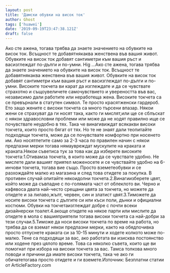 ```yaml
---
layout: post
title: 'Дамски обувки на висок ток'
author: Ghost
tags: ['huawei']
date: '2019-09-19T23:47:38.121Z'
draft: false
---
```


Ако сте ажена, тогава трябва да знаете значението на обувките на висок ток. Всъщност те добавятнякаква женствена във вашия живот. Обувките на висок ток добавят сантиметри към вашия ръст и васизглеждат по-дълги и по-умни. Hig ...Ако сте ажена, тогава трябва да знаете значението на обувките на висок ток. Всъщност те добавятнякаква женствена във вашия живот. Обувките на висок ток добавят сантиметри към вашия ръст и васизглеждат по-дълги и по-умни. Високите токчета ви карат да изглеждате и да се чувствате страхотно и същоувеличете самочувствието и увереността във вас, независимо дали работите или неработеща жена. Високите токчета са се превърнали в статутен символ. Те просто красятженски гардероб. Ето защо жените с високи токчета са много търсени впазар. Някои жени се страхуват да ги носят така, както ги мислят,или ще се сблъскат с някои здравословни проблеми или може да не ходят правилно ище се почувствате неудобно в тях. Така че винагивиждат всякакви високи токчета, които просто бягат от тях. Но те не знаят дали теопитайте подходящи токчета, може да се почувствате комфортно при носенето им. Ако носятпетите само за 2-3 часа по правилен начин с някои предпазни мерки тогава нямаувреждат мускулите на краката и краката.Някои съветиса тук за това как да изберете високите токчета:1.Отивамза токчета, в които може да се чувствате удобно. Не мислете дали вашият приятел моженосете и се чувствайте удобно на 6-инчови токчета, тогава вие също. Просто вземетеобувки и се разхождайте малко из магазина и след това отидете за покупка. В противен случай опитайте някоидолни токчета.2.Винагиизберете цвят, който може да съвпадне с по-голямата част от облеклото ви. Черно и кафявоса двата най-често срещани цвята за токчета, но можете да отидете и за лилаво,жълт, червен, син и златист цвят.3.Тиможете да носите високи токчета с дългите си или къси поли, дънки и официални костюми. Обувки на токчетаизглеждат добре с почти всеки дизайнерски тоалет.4.акоще отидете на някое парти или мислите да отидете в мола с вашияприятели тогава високи токчета са най-добри за тези случаи.5.Тиможе да носи високи токчета по време на работа, но трябва да се вземат някои предпазни мерки, както на обядпочивка просто отпуснете краката си за 10-15 минути и ходете колкото може по-малко. Тене са подходящи за вас, ако работата ви изисква постоянство или ходене през цялото време. Това са няколко съвета, които ще ви помогнат при избора на високи токчета за вас. Тамса толкова много поводи и причини да имате високи токчета, така че ако ги обичатетогава просто отидете и ги вземете.Източник: Безплатни статии от ArticleFactory.com
